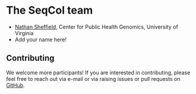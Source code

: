 # The SeqCol team

<ul>
<li><a href="http://databio.org">Nathan Sheffield</a>, Center for Public Health Genomics, University of Virginia</li>
<li>Add your name here!</li>

</ul>


## Contributing

We welcome more participants! If you are interested in contributing, please feel free to reach out via e-mail or via raising issues or pull requests on <a href="http://github.com/ga4gh/seqcol-spec">GitHub</a>.
